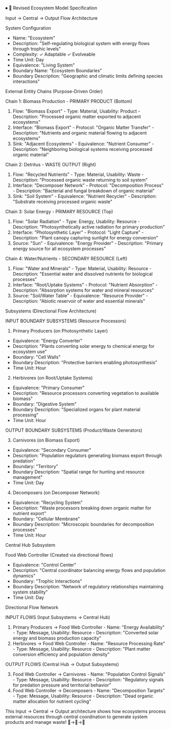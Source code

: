 ⏺ 🌿 Revised Ecosystem Model Specification

  Input → Central → Output Flow Architecture

  System Configuration

  - Name: "Ecosystem"
  - Description: "Self-regulating biological system with energy flows through trophic levels"
  - Complexity: ✓ Adaptable ✓ Evolveable
  - Time Unit: Day
  - Equivalence: "Living System"
  - Boundary Name: "Ecosystem Boundaries"
  - Boundary Description: "Geographic and climatic limits defining species interactions"

  External Entity Chains (Purpose-Driven Order)

  Chain 1: Biomass Production - PRIMARY PRODUCT (Bottom)

  1. Flow: "Biomass Export"
    - Type: Material, Usability: Product
    - Description: "Processed organic matter exported to adjacent ecosystems"
  2. Interface: "Biomass Export"
    - Protocol: "Organic Matter Transfer"
    - Description: "Nutrients and organic material flowing to adjacent ecosystems"
  3. Sink: "Adjacent Ecosystems"
    - Equivalence: "Nutrient Consumer"
    - Description: "Neighboring biological systems receiving processed organic material"

  Chain 2: Detritus - WASTE OUTPUT (Right)

  1. Flow: "Recycled Nutrients"
    - Type: Material, Usability: Waste
    - Description: "Processed organic waste returning to soil system"
  2. Interface: "Decomposer Network"
    - Protocol: "Decomposition Process"
    - Description: "Bacterial and fungal breakdown of organic material"
  3. Sink: "Soil System"
    - Equivalence: "Nutrient Recycler"
    - Description: "Substrate receiving processed organic waste"

  Chain 3: Solar Energy - PRIMARY RESOURCE (Top)

  1. Flow: "Solar Radiation"
    - Type: Energy, Usability: Resource
    - Description: "Photosynthetically active radiation for primary production"
  2. Interface: "Photosynthetic Layer"
    - Protocol: "Light Capture"
    - Description: "Plant canopy capturing sunlight for energy conversion"
  3. Source: "Sun"
    - Equivalence: "Energy Provider"
    - Description: "Primary energy source for all ecosystem processes"

  Chain 4: Water/Nutrients - SECONDARY RESOURCE (Left)

  1. Flow: "Water and Minerals"
    - Type: Material, Usability: Resource
    - Description: "Essential water and dissolved nutrients for biological processes"
  2. Interface: "Root/Uptake Systems"
    - Protocol: "Nutrient Absorption"
    - Description: "Absorption systems for water and mineral resources"
  3. Source: "Soil/Water Table"
    - Equivalence: "Resource Provider"
    - Description: "Abiotic reservoir of water and essential minerals"

  Subsystems (Directional Flow Architecture)

  INPUT BOUNDARY SUBSYSTEMS (Resource Processors)

  1. Primary Producers (on Photosynthetic Layer)

  - Equivalence: "Energy Converter"
  - Description: "Plants converting solar energy to chemical energy for ecosystem use"
  - Boundary: "Cell Walls"
  - Boundary Description: "Protective barriers enabling photosynthesis"
  - Time Unit: Hour

  2. Herbivores (on Root/Uptake Systems)

  - Equivalence: "Primary Consumer"
  - Description: "Resource processors converting vegetation to available biomass"
  - Boundary: "Digestive System"
  - Boundary Description: "Specialized organs for plant material processing"
  - Time Unit: Hour

  OUTPUT BOUNDARY SUBSYSTEMS (Product/Waste Generators)

  3. Carnivores (on Biomass Export)

  - Equivalence: "Secondary Consumer"
  - Description: "Population regulators generating biomass export through predation"
  - Boundary: "Territory"
  - Boundary Description: "Spatial range for hunting and resource management"
  - Time Unit: Day

  4. Decomposers (on Decomposer Network)

  - Equivalence: "Recycling System"
  - Description: "Waste processors breaking down organic matter for nutrient export"
  - Boundary: "Cellular Membrane"
  - Boundary Description: "Microscopic boundaries for decomposition processes"
  - Time Unit: Hour

  Central Hub Subsystem

  Food Web Controller (Created via directional flows)

  - Equivalence: "Control Center"
  - Description: "Central coordinator balancing energy flows and population dynamics"
  - Boundary: "Trophic Interactions"
  - Boundary Description: "Network of regulatory relationships maintaining system stability"
  - Time Unit: Day

  Directional Flow Network

  INPUT FLOWS (Input Subsystems → Central Hub)

  1. Primary Producers → Food Web Controller
    - Name: "Energy Availability"
    - Type: Message, Usability: Resource
    - Description: "Converted solar energy and biomass production capacity"
  2. Herbivores → Food Web Controller
    - Name: "Resource Processing Rate"
    - Type: Message, Usability: Resource
    - Description: "Plant matter conversion efficiency and population density"

  OUTPUT FLOWS (Central Hub → Output Subsystems)

  3. Food Web Controller → Carnivores
    - Name: "Population Control Signals"
    - Type: Message, Usability: Resource
    - Description: "Regulatory signals for predation pressure and territorial behavior"
  4. Food Web Controller → Decomposers
    - Name: "Decomposition Targets"
    - Type: Message, Usability: Resource
    - Description: "Dead organic matter allocation for nutrient cycling"

  This Input → Central → Output architecture shows how ecosystems process external resources through central
  coordination to generate system products and manage waste! 🌱→🎯→🌿